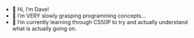 - 👋 Hi, I’m Dave!
- 👀 I’m VERY slowly grasping programming concepts...
- 🌱 I’m currently learning through CS50P to try and actually understand what is actually going on.
